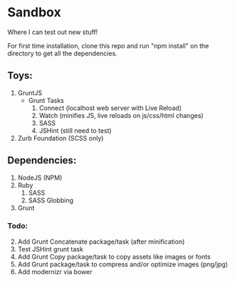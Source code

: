 Sandbox
=======

Where I can test out new stuff!

For first time installation, clone this repo and run "npm install" on the directory to get all the dependencies.

## Toys:
1. GruntJS
	* Grunt Tasks
		1. Connect (localhost web server with Live Reload)
		2. Watch (minifies JS, live reloads on js/css/html changes)
		3. SASS
		4. JSHint (still need to test)
2. Zurb Foundation (SCSS only)

## Dependencies:
1. NodeJS (NPM)
2. Ruby
	1. SASS
	2. SASS Globbing
3. Grunt

### Todo:
2. Add Grunt Concatenate package/task (after minification)
3. Test JSHint grunt task
4. Add Grunt Copy package/task to copy assets like images or fonts
5. Add Grunt package/task to compress and/or optimize images (png/jpg)
6. Add modernizr via bower